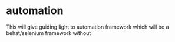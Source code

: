 automation 
==========

This will give guiding light to automation framework which will be a behat/selenium framework without 
